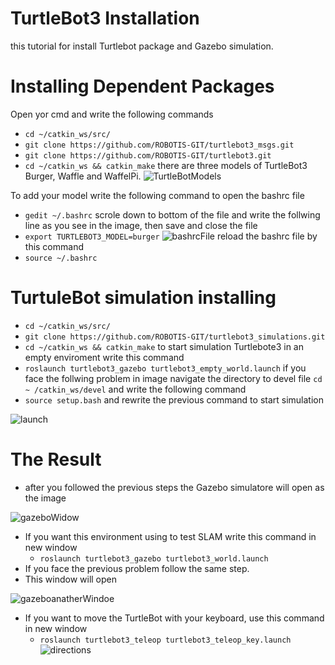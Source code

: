 # TurtleBot3 Installation
this tutorial for install Turtlebot package and Gazebo simulation.
# Installing Dependent Packages
Open yor cmd and write the following  commands
* `cd ~/catkin_ws/src/`
* `git clone https://github.com/ROBOTIS-GIT/turtlebot3_msgs.git`
* `git clone https://github.com/ROBOTIS-GIT/turtlebot3.git`
* `cd ~/catkin_ws && catkin_make`
 there are three models of TurtleBot3 Burger, Waffle and WaffelPi.
![TurtleBotModels](https://user-images.githubusercontent.com/50454895/87253120-42dfa600-c481-11ea-899d-325cdfbff197.jpeg)

 To add your model write the following command to open the bashrc file 
 * `gedit ~/.bashrc`
 scrole down to bottom of the file and write the follwing line as you see in the image, then save and close the file
 * `export TURTLEBOT3_MODEL=burger`
    ![bashrcFile](https://user-images.githubusercontent.com/50454895/87253114-3bb89800-c481-11ea-8784-699f27eb388d.png)
 reload the bashrc file by this command
 * `source ~/.bashrc`
 # TurtuleBot simulation installing
 * `cd ~/catkin_ws/src/`
 * `git clone https://github.com/ROBOTIS-GIT/turtlebot3_simulations.git`
 * `cd ~/catkin_ws && catkin_make`
 to start simulation Turtlebote3 in an empty enviroment write this command
 * `roslaunch turtlebot3_gazebo turtlebot3_empty_world.launch`
 if you face the follwing problem in image navigate the directory to devel file `cd ~ /catkin_ws/devel`  and write the following command
 * `source setup.bash` and rewrite the previous command to start simulation
  	
![launch](https://user-images.githubusercontent.com/50454895/87253119-407d4c00-c481-11ea-8b60-7071e4987609.png)
 
 
# The Result
* after you followed the previous steps the Gazebo simulatore will open as the image 
    
![gazeboWidow](https://user-images.githubusercontent.com/50454895/87253118-3fe4b580-c481-11ea-9180-f1288b752442.png)
        
        
* If you want this environment using to test SLAM write this command in new window
	* `roslaunch turtlebot3_gazebo turtlebot3_world.launch`
* If you face the previous problem follow the same step. 
* This window will open 
    
![gazeboanatherWindoe](https://user-images.githubusercontent.com/50454895/87253116-3eb38880-c481-11ea-8182-476055e79c6c.png)
  
  * If you want to move the TurtleBot with your keyboard, use this command in new window
  	* `roslaunch turtlebot3_teleop turtlebot3_teleop_key.launch`
![directions](https://user-images.githubusercontent.com/50454895/87253115-3e1af200-c481-11ea-9901-b2a4058354c6.png)
